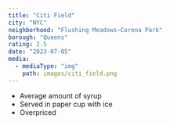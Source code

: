 ```yaml
---
title: "Citi Field"
city: "NYC"
neighborhood: "Flushing Meadows–Corona Park"
borough: "Queens"
rating: 2.5
date: "2023-07-05"
media:
  - mediaType: "img"
    path: images/citi_field.png
---
```


- Average amount of syrup
- Served in paper cup with ice
- Overpriced

